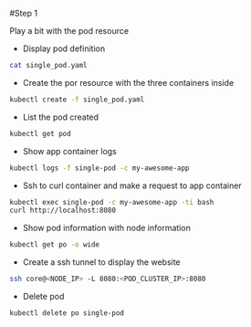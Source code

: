 
#Step 1

Play a bit with the pod resource


+ Display pod definition
```bash
cat single_pod.yaml
```
+ Create the por resource with the three containers inside
```bash
kubectl create -f single_pod.yaml
```
+ List the pod created
```bash
kubectl get pod
```
+ Show app container logs
```bash
kubectl logs -f single-pod -c my-awesome-app
```
+ Ssh to curl container and make a request to app container
```bash
kubectl exec single-pod -c my-awesome-app -ti bash
curl http://localhost:8080
```
+ Show pod information with node information
```bash
kubectl get po -o wide
```
+ Create a ssh tunnel to display the website 
```bash
ssh core@<NODE_IP> -L 8080:<POD_CLUSTER_IP>:8080
```
+ Delete pod 
```bash
kubectl delete po single-pod
```